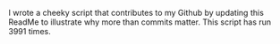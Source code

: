 I wrote a cheeky script that contributes to my Github by updating this ReadMe to illustrate why more than commits matter. This script has run 3991 times.